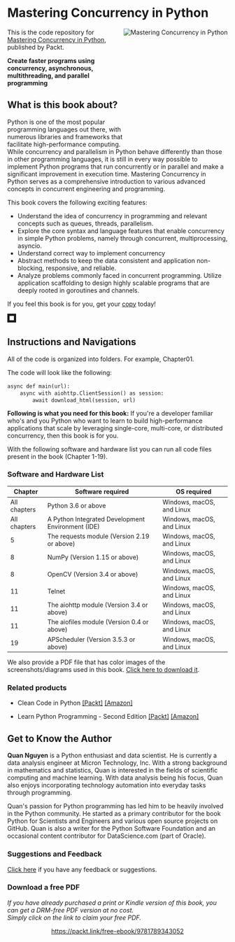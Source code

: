 


# Mastering Concurrency in Python

<a href="https://www.packtpub.com/application-development/mastering-concurrency-python?utm_source=github&utm_medium=repository&utm_campaign=9781789343052 "><img src="https://www.packtpub.com/sites/default/files/B11327.png" alt="Mastering Concurrency in Python" height="256px" align="right"></a>

This is the code repository for [Mastering Concurrency in Python](https://www.packtpub.com/application-development/mastering-concurrency-python?utm_source=github&utm_medium=repository&utm_campaign=9781789343052), published by Packt.

**Create faster programs using concurrency, asynchronous, multithreading, and parallel programming**

## What is this book about?
Python is one of the most popular programming languages out there, with numerous libraries and frameworks that facilitate high-performance computing. While concurrency and parallelism in Python behave differently than those in other programming languages, it is still in every way possible to implement Python programs that run concurrently or in parallel and make a significant improvement in execution time. Mastering Concurrency in Python serves as a comprehensive introduction to various advanced concepts in concurrent engineering and programming.

This book covers the following exciting features:
* Understand the idea of concurrency in programming and relevant concepts such as queues, threads, parallelism. 
* Explore the core syntax and language features that enable concurrency in simple Python problems, namely through concurrent, multiprocessing, asyncio. 
* Understand correct way to implement concurrency  
* Abstract methods to keep the data consistent and application non-blocking, responsive, and reliable. 
* Analyze problems commonly faced in concurrent programming. 
Utilize application scaffolding to design highly scalable programs that are deeply rooted in goroutines and channels. 

If you feel this book is for you, get your [copy](https://www.amazon.com/dp/1789343054) today!

<a href="https://www.packtpub.com/?utm_source=github&utm_medium=banner&utm_campaign=GitHubBanner"><img src="https://raw.githubusercontent.com/PacktPublishing/GitHub/master/GitHub.png" 
alt="https://www.packtpub.com/" border="5" /></a>

## Instructions and Navigations
All of the code is organized into folders. For example, Chapter01.

The code will look like the following:
```
async def main(url):
    async with aiohttp.ClientSession() as session:
        await download_html(session, url)
```

**Following is what you need for this book:**
If you're a developer familiar who's and you Python who want to learn to build high-performance applications that scale by leveraging single-core, multi-core, or distributed concurrency, then this book is for you.

With the following software and hardware list you can run all code files present in the book (Chapter 1-19).
### Software and Hardware List
| Chapter | Software required | OS required |
| -------- | ------------------------------------ | ----------------------------------- |
| All chapters | Python 3.6 or above | Windows, macOS, and Linux |
| All chapters | A Python Integrated Development Environment (IDE) | Windows, macOS, and Linux |
| 5 | The requests module (Version 2.19 or above) | Windows, macOS, and Linux |
| 8 | NumPy (Version 1.15 or above) | Windows, macOS, and Linux |
| 8 | OpenCV (Version 3.4 or above) | Windows, macOS, and Linux |
| 11 | Telnet | Windows, macOS, and Linux |
| 11 | The aiohttp module (Version 3.4 or above) | Windows, macOS, and Linux |
| 11 | The aiofiles module (Version 0.4 or above) | Windows, macOS, and Linux |
| 19 | APScheduler (Version 3.5.3 or above) | Windows, macOS, and Linux |

We also provide a PDF file that has color images of the screenshots/diagrams used in this book. [Click here to download it](https://www.packtpub.com/sites/default/files/downloads/9781789343052_ColorImages.pdf).

### Related products
* Clean Code in Python  [[Packt]](https://india.packtpub.com/in/application-development/clean-code-python?utm_source=github&utm_medium=repository&utm_campaign=) [[Amazon]](https://www.amazon.com/dp/1788835832)

* Learn Python Programming - Second Edition  [[Packt]](https://india.packtpub.com/in/application-development/learn-python-programming-second-edition?utm_source=github&utm_medium=repository&utm_campaign=) [[Amazon]](https://www.amazon.com/dp/1788996666)

## Get to Know the Author
**Quan Nguyen**
 is a Python enthusiast and data scientist. He is currently a data analysis engineer at Micron Technology, Inc. With a strong background in mathematics and statistics, Quan is interested in the fields of scientific computing and machine learning. With data analysis being his focus, Quan also enjoys incorporating technology automation into everyday tasks through programming.

Quan's passion for Python programming has led him to be heavily involved in the Python community. He started as a primary contributor for the book Python for Scientists and Engineers and various open source projects on GitHub. Quan is also a writer for the Python Software Foundation and an occasional content contributor for DataScience.com (part of Oracle).

### Suggestions and Feedback
[Click here](https://docs.google.com/forms/d/e/1FAIpQLSdy7dATC6QmEL81FIUuymZ0Wy9vH1jHkvpY57OiMeKGqib_Ow/viewform) if you have any feedback or suggestions.
### Download a free PDF

 <i>If you have already purchased a print or Kindle version of this book, you can get a DRM-free PDF version at no cost.<br>Simply click on the link to claim your free PDF.</i>
<p align="center"> <a href="https://packt.link/free-ebook/9781789343052">https://packt.link/free-ebook/9781789343052 </a> </p>
